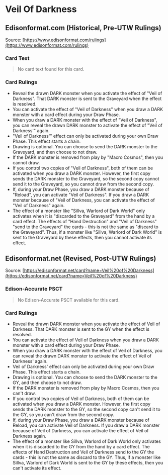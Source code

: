 # Veil Of Darkness

## Edisonformat.com (Historical, Pre-UTW Rulings)

Source: [https://www.edisonformat.com/rulings](https://www.edisonformat.com/rulings)

### Card Text

> No card text found for this card.

### Card Rulings

*   Reveal the drawn DARK monster when you activate the effect of "Veil of Darkness". That DARK monster is sent to the Graveyard when the effect is resolved.
*   You can activate the effect of "Veil of Darkness" when you draw a DARK monster with a card effect during your Draw Phase.
*   When you draw a DARK monster with the effect of "Veil of Darkness", you can reveal the drawn DARK monster to activate the effect of "Veil of Darkness'" again.
*   "Veil of Darkness'" effect can only be activated during your own Draw Phase. This effect starts a chain.
*   Drawing is optional. You can choose to send the DARK monster to the Graveyard, and then choose to not draw.
*   If the DARK monster is removed from play by "Macro Cosmos", then you cannot draw.
*   If you control two copies of "Veil of Darkness", both of them can be activated when you draw a DARK monster. However, the first copy sends the DARK monster to the Graveyard, so the second copy cannot send it to the Graveyard, so you cannot draw from the second copy.
*   If, during your Draw Phase, you draw a DARK monster because of "Reload", you can activate "Veil of Darkness". If you draw a DARK monster because of "Veil of Darkness, you can activate the effect of "Veil of Darkness" again.
*   The effect of a monster like "Sillva, Warlord of Dark World" only activates when it is "discarded to the Graveyard" from the hand by a card effect. The effects of "Hand Destruction" and "Veil of Darkness" "send to the Graveyard" the cards - this is not the same as "discard to the Graveyard". Thus, if a monster like "Sillva, Warlord of Dark World" is sent to the Graveyard by these effects, then you cannot activate its effect.

## Edisonformat.net (Revised, Post-UTW Rulings)

Source: [https://edisonformat.net/card?name=Veil%20of%20Darkness](https://edisonformat.net/card?name=Veil%20of%20Darkness)

### Edison-Accurate PSCT

> No Edison-Accurate PSCT available for this card.

### Card Rulings

*   Reveal the drawn DARK monster when you activate the effect of Veil of Darkness. That DARK monster is sent to the GY when the effect is resolved.
*   You can activate the effect of Veil of Darkness when you draw a DARK monster with a card effect during your Draw Phase.
*   When you draw a DARK monster with the effect of Veil of Darkness, you can reveal the drawn DARK monster to activate the effect of Veil of Darkness' again.
*   Veil of Darkness' effect can only be activated during your own Draw Phase. This effect starts a chain.
*   Drawing is optional. You can choose to send the DARK monster to the GY, and then choose to not draw.
*   If the DARK monster is removed from play by Macro Cosmos, then you can't draw.
*   If you control two copies of Veil of Darkness, both of them can be activated when you draw a DARK monster. However, the first copy sends the DARK monster to the GY, so the second copy can't send it to the GY, so you can't draw from the second copy.
*   If, during your Draw Phase, you draw a DARK monster because of Reload, you can activate Veil of Darkness. If you draw a DARK monster because of Veil of Darkness, you can activate the effect of Veil of Darkness again.
*   The effect of a monster like Sillva, Warlord of Dark World only activates when it is discarded to the GY from the hand by a card effect. The effects of Hand Destruction and Veil of Darkness send to the GY the cards - this is not the same as discard to the GY. Thus, if a monster like Sillva, Warlord of Dark World is sent to the GY by these effects, then you can't activate its effect.
            